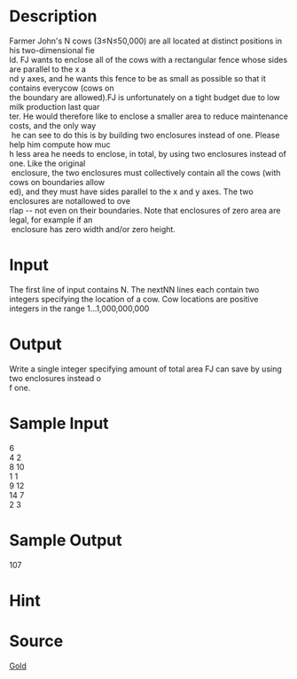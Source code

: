 
# Description

<div class="content"><div>Farmer John&#39;s N cows (3≤N≤50,000) are all located at distinct positions in his two-dimensional fie</div>
<div>ld. FJ wants to enclose all of the cows with a rectangular fence whose sides are parallel to the x a</div>
<div>nd y axes, and he wants this fence to be as small as possible so that it contains everycow (cows on </div>
<div>the boundary are allowed).FJ is unfortunately on a tight budget due to low milk production last quar</div>
<div>ter. He would therefore like to enclose a smaller area to reduce maintenance costs, and the only way</div>
<div> he can see to do this is by building two enclosures instead of one. Please help him compute how muc</div>
<div>h less area he needs to enclose, in total, by using two enclosures instead of one. Like the original</div>
<div> enclosure, the two enclosures must collectively contain all the cows (with cows on boundaries allow</div>
<div>ed), and they must have sides parallel to the x and y axes. The two enclosures are notallowed to ove</div>
<div>rlap -- not even on their boundaries. Note that enclosures of zero area are legal, for example if an</div>
<div> enclosure has zero width and/or zero height.</div>
<p></p></div>

# Input

<div class="content"><p>The first line of input contains N. The nextNN lines each contain two integers specifying the location of a cow. Cow locations are positive integers in the range 1…1,000,000,000</p>
<p></p></div>

# Output

<div class="content"><div>Write a single integer specifying amount of total area FJ can save by using two enclosures instead o</div>
<div>f one.</div>
<p></p></div>

# Sample Input

<div class="content"><span class="sampledata">6<br/>
4 2<br/>
8 10<br/>
1 1<br/>
9 12<br/>
14 7<br/>
2 3</span></div>

# Sample Output

<div class="content"><span class="sampledata">107</span></div>

# Hint

<div class="content"><p></p></div>

# Source

<div class="content"><p><a href="problemset.php?search=Gold">Gold</a></p></div>

